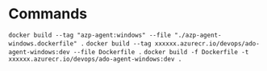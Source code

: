 # Commands

`docker build --tag "azp-agent:windows" --file "./azp-agent-windows.dockerfile" .`
`docker build --tag xxxxxx.azurecr.io/devops/ado-agent-windows:dev --file Dockerfile .`
`docker build -f Dockerfile -t xxxxxx.azurecr.io/devops/ado-agent-windows:dev .`
